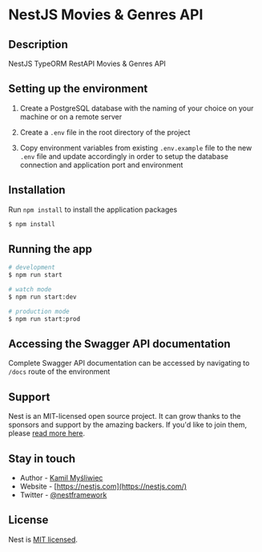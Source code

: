 # NestJS Movies & Genres API

## Description

NestJS TypeORM RestAPI Movies & Genres API

## Setting up the environment

1. Create a PostgreSQL database with the naming of your choice on your machine or on a remote server

2. Create a ```.env``` file in the root directory of the project

3. Copy environment variables from existing ```.env.example``` file to the new ```.env``` file and update accordingly in order to setup the database connection and application port and environment

## Installation

Run ```npm install``` to install the application packages

```bash
$ npm install
```

## Running the app

```bash
# development
$ npm run start

# watch mode
$ npm run start:dev

# production mode
$ npm run start:prod
```

## Accessing the Swagger API documentation
Complete Swagger API documentation can be accessed by navigating to ```/docs``` route of the environment 

## Support

Nest is an MIT-licensed open source project. It can grow thanks to the sponsors and support by the amazing backers. If you'd like to join them, please [read more here](https://docs.nestjs.com/support).

## Stay in touch

- Author - [Kamil Myśliwiec](https://kamilmysliwiec.com)
- Website - [https://nestjs.com](https://nestjs.com/)
- Twitter - [@nestframework](https://twitter.com/nestframework)

## License

Nest is [MIT licensed](LICENSE).
